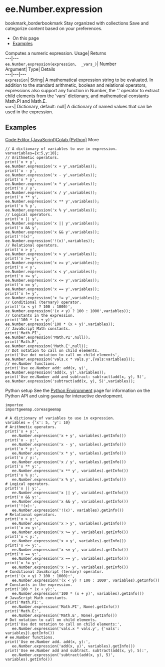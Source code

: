  
#  ee.Number.expression 
bookmark_borderbookmark Stay organized with collections  Save and categorize content based on your preferences.
  * On this page
  * [Examples](https://developers.google.com/earth-engine/apidocs/ee-number-expression#examples)


Computes a numeric expression. 
Usage| Returns  
---|---  
`ee.Number.expression(expression,  _vars_)`| Number  
Argument| Type| Details  
---|---|---  
`expression`| String| A mathematical expression string to be evaluated. In addition to the standard arithmetic, boolean and relational operators, expressions also support any function in Number, the '.' operator to extract child elements from the 'vars' dictionary, and mathematical constants Math.PI and Math.E.  
`vars`| Dictionary, default: null| A dictionary of named values that can be used in the expression.  
## Examples
[Code Editor (JavaScript)](https://developers.google.com/earth-engine/apidocs/ee-number-expression#code-editor-javascript-sample)[Colab (Python)](https://developers.google.com/earth-engine/apidocs/ee-number-expression#colab-python-sample) More
```
// A dictionary of variables to use in expression.
varvariables={x:5,y:10};
// Arithmetic operators.
print('x + y',
ee.Number.expression('x + y',variables));
print('x - y',
ee.Number.expression('x - y',variables));
print('x * y',
ee.Number.expression('x * y',variables));
print('x / y',
ee.Number.expression('x / y',variables));
print('x ** y',
ee.Number.expression('x ** y',variables));
print('x % y',
ee.Number.expression('x % y',variables));
// Logical operators.
print('x || y',
ee.Number.expression('x || y',variables));
print('x && y',
ee.Number.expression('x && y',variables));
print('!(x)',
ee.Number.expression('!(x)',variables));
// Relational operators.
print('x > y',
ee.Number.expression('x > y',variables));
print('x >= y',
ee.Number.expression('x >= y',variables));
print('x < y',
ee.Number.expression('x < y',variables));
print('x <= y',
ee.Number.expression('x <= y',variables));
print('x == y',
ee.Number.expression('x == y',variables));
print('x != y',
ee.Number.expression('x != y',variables));
// Conditional (ternary) operator.
print('(x < y) ? 100 : 1000)',
ee.Number.expression('(x < y) ? 100 : 1000',variables));
// Constants in the expression.
print('100 * (x + y)',
ee.Number.expression('100 * (x + y)',variables));
// JavaScript Math constants.
print('Math.PI',
ee.Number.expression('Math.PI',null));
print('Math.E',
ee.Number.expression('Math.E',null));
// Dot notation to call on child elements.
print('Use dot notation to call on child elements',
ee.Number.expression('vals.x * vals.y',{vals:variables}));
// ee.Number functions.
print('Use ee.Number add: add(x, y)',
ee.Number.expression('add(x, y)',variables));
print('Use ee.Number add and subtract: subtract(add(x, y), 5)',
ee.Number.expression('subtract(add(x, y), 5)',variables));
```
Python setup
See the [ Python Environment](https://developers.google.com/earth-engine/guides/python_install) page for information on the Python API and using `geemap` for interactive development.
```
importee
importgeemap.coreasgeemap
```
```
# A dictionary of variables to use in expression.
variables = {'x': 5, 'y': 10}
# Arithmetic operators.
print('x + y:',
   ee.Number.expression('x + y', variables).getInfo())
print('x - y:',
   ee.Number.expression('x - y', variables).getInfo())
print('x * y:',
   ee.Number.expression('x * y', variables).getInfo())
print('x / y:',
   ee.Number.expression('x / y', variables).getInfo())
print('x ** y:',
   ee.Number.expression('x ** y', variables).getInfo())
print('x % y:',
   ee.Number.expression('x % y', variables).getInfo())
# Logical operators.
print('x || y:',
   ee.Number.expression('x || y', variables).getInfo())
print('x && y:',
   ee.Number.expression('x && y', variables).getInfo())
print('!(x):',
   ee.Number.expression('!(x)', variables).getInfo())
# Relational operators.
print('x > y:',
   ee.Number.expression('x > y', variables).getInfo())
print('x >= y:',
   ee.Number.expression('x >= y', variables).getInfo())
print('x < y:',
   ee.Number.expression('x < y', variables).getInfo())
print('x <= y:',
   ee.Number.expression('x <= y', variables).getInfo())
print('x == y:',
   ee.Number.expression('x == y', variables).getInfo())
print('x != y:',
   ee.Number.expression('x != y', variables).getInfo())
# Conditional JavaScript (ternary) operator.
print('(x < y) ? 100 : 1000):',
   ee.Number.expression('(x < y) ? 100 : 1000', variables).getInfo())
# Constants in the expression.
print('100 * (x + y):',
   ee.Number.expression('100 * (x + y)', variables).getInfo())
# JavaScript Math constants.
print('Math.PI:',
   ee.Number.expression('Math.PI', None).getInfo())
print('Math.E:',
   ee.Number.expression('Math.E', None).getInfo())
# Dot notation to call on child elements.
print('Use dot notation to call on child elements:',
   ee.Number.expression('vals.x * vals.y', {'vals': variables}).getInfo())
# ee.Number functions.
print('Use ee.Number add. add(x, y):',
   ee.Number.expression('add(x, y)', variables).getInfo())
print('Use ee.Number add and subtract. subtract(add(x, y), 5):',
   ee.Number.expression('subtract(add(x, y), 5)', variables).getInfo())
```

